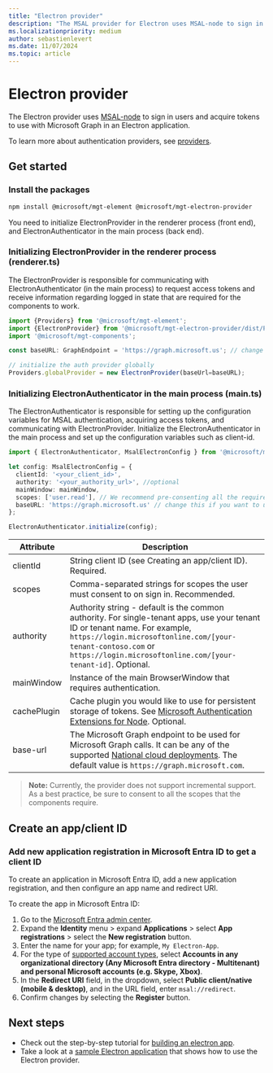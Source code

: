 ```yaml
---
title: "Electron provider"
description: "The MSAL provider for Electron uses MSAL-node to sign in users and acquire tokens to use with the Microsoft Graph."
ms.localizationpriority: medium
author: sebastienlevert
ms.date: 11/07/2024
ms.topic: article
---
```

# Electron provider

The Electron provider uses [MSAL-node](https://github.com/AzureAD/microsoft-authentication-library-for-js/tree/dev/lib/msal-node) to sign in users and acquire tokens to use with Microsoft Graph in an Electron application.

To learn more about authentication providers, see [providers](./providers.md).

## Get started
### Install the packages

```bash
npm install @microsoft/mgt-element @microsoft/mgt-electron-provider
```
You need to initialize ElectronProvider in the renderer process (front end), and ElectronAuthenticator in the main process (back end).


### Initializing ElectronProvider in the renderer process (renderer.ts)

The ElectronProvider is responsible for communicating with ElectronAuthenticator (in the main process) to request access tokens and receive information regarding logged in state that are required for the components to work.

```ts
import {Providers} from '@microsoft/mgt-element';
import {ElectronProvider} from '@microsoft/mgt-electron-provider/dist/Provider';
import '@microsoft/mgt-components';

const baseURL: GraphEndpoint = 'https://graph.microsoft.us'; // change the base URL

// initialize the auth provider globally
Providers.globalProvider = new ElectronProvider(baseUrl=baseURL);
```


### Initializing ElectronAuthenticator in the main process (main.ts)

The ElectronAuthenticator is responsible for setting up the configuration variables for MSAL authentication, acquiring access tokens, and communicating with ElectronProvider.
Initialize the ElectronAuthenticator in the main process and set up the configuration variables such as client-id.

```ts
import { ElectronAuthenticator, MsalElectronConfig } from '@microsoft/mgt-electron-provider/dist/Authenticator';

let config: MsalElectronConfig = {
  clientId: '<your_client_id>',
  authority: '<your_authority_url>', //optional
  mainWindow: mainWindow,
  scopes: ['user.read'], // We recommend pre-consenting all the required scopes on the Microsoft Entra admin center
  baseURL: 'https://graph.microsoft.us' // change this if you want to use a different M365 endpoint
};

ElectronAuthenticator.initialize(config);
```

| Attribute   | Description                                                                                                                                                                                                                                                           |
| ----------- | --------------------------------------------------------------------------------------------------------------------------------------------------------------------------------------------------------------------------------------------------------------------- |
| clientId    | String client ID (see Creating an app/client ID). Required.                                                                                                                                                                                                           |
| scopes      | Comma-separated strings for scopes the user must consent to on sign in. Recommended.                                                                                                                                                                                  |
| authority   | Authority string - default is the common authority. For single-tenant apps, use your tenant ID or tenant name. For example, `https://login.microsoftonline.com/[your-tenant-contoso.com` or `https://login.microsoftonline.com/[your-tenant-id]`. Optional. |
| mainWindow  | Instance of the main BrowserWindow that requires authentication.                                                                                                                                                                                                      |
| cachePlugin | Cache plugin you would like to use for persistent storage of tokens. See [Microsoft Authentication Extensions for Node](https://github.com/AzureAD/microsoft-authentication-library-for-js/tree/dev/extensions/msal-node-extensions). Optional.                       |
| base-url | The Microsoft Graph endpoint to be used for Microsoft Graph calls. It can be any of the supported [National cloud deployments](/graph/deployments). The default value is `https://graph.microsoft.com`.                                                          |

>**Note:** Currently, the provider does not support incremental support. As a best practice, be sure to consent to all the scopes that the components require.

## Create an app/client ID

<a name='add-new-application-registration-in-azure-active-directory-to-get-a-client-id'></a>

### Add new application registration in Microsoft Entra ID to get a client ID

To create an application in Microsoft Entra ID, add a new application registration, and then configure an app name and redirect URI.

To create the app in Microsoft Entra ID:

1. Go to the [Microsoft Entra admin center](https://entra.microsoft.com).
1. Expand the **Identity** menu > expand **Applications** > select **App registrations** > select the **New registration** button.
1. Enter the name for your app; for example, `My Electron-App`.
1. For the type of [supported account types](/azure/active-directory/develop/single-and-multi-tenant-apps#who-can-sign-in-to-your-app), select **Accounts in any organizational directory (Any Microsoft Entra directory - Multitenant) and personal Microsoft accounts (e.g. Skype, Xbox)**.
1. In the **Redirect URI** field, in the dropdown, select **Public client/native (mobile & desktop)**, and in the URL field, enter `msal://redirect`.
1. Confirm changes by selecting the **Register** button.

## Next steps

* Check out the step-by-step tutorial for [building an electron app](../get-started/build-an-electron-app.md).
* Take a look at a [sample Electron application](https://github.com/pnp/mgt-samples/tree/main/samples/app/electron-app) that shows how to use the Electron provider.
